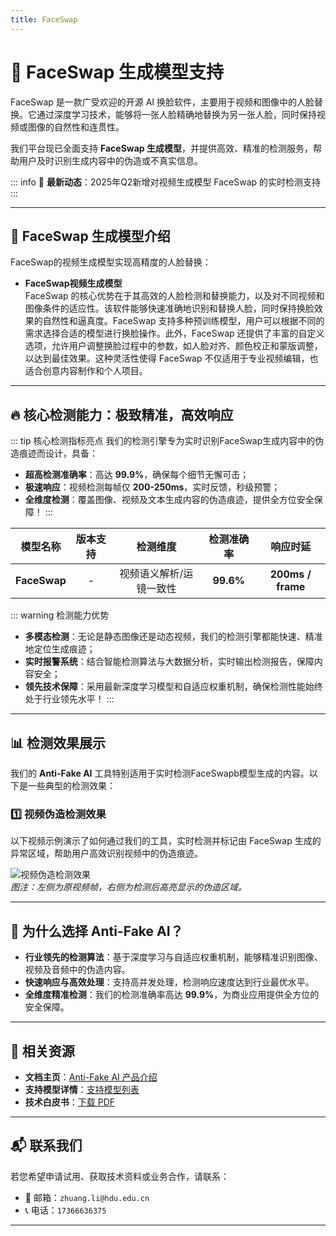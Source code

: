 ```yaml
---
title: FaceSwap
---
```


# 🚀 FaceSwap 生成模型支持

FaceSwap 是一款广受欢迎的开源 AI 换脸软件，主要用于视频和图像中的人脸替换。它通过深度学习技术，能够将一张人脸精确地替换为另一张人脸，同时保持视频或图像的自然性和连贯性。

我们平台现已全面支持 **FaceSwap 生成模型**，并提供高效、精准的检测服务，帮助用户及时识别生成内容中的伪造或不真实信息。

::: info
📢 **最新动态**：2025年Q2新增对视频生成模型 FaceSwap 的实时检测支持
:::

---

## 🌟 FaceSwap 生成模型介绍

FaceSwap的视频生成模型实现高精度的人脸替换：

- **FaceSwap视频生成模型**  
  FaceSwap 的核心优势在于其高效的人脸检测和替换能力，以及对不同视频和图像条件的适应性。该软件能够快速准确地识别和替换人脸，同时保持换脸效果的自然性和逼真度。FaceSwap 支持多种预训练模型，用户可以根据不同的需求选择合适的模型进行换脸操作。此外，FaceSwap 还提供了丰富的自定义选项，允许用户调整换脸过程中的参数，如人脸对齐、颜色校正和蒙版调整，以达到最佳效果。这种灵活性使得 FaceSwap 不仅适用于专业视频编辑，也适合创意内容制作和个人项目。

---

## 🔥 核心检测能力：极致精准，高效响应

::: tip 核心检测指标亮点
我们的检测引擎专为实时识别FaceSwap生成内容中的伪造痕迹而设计，具备：

- **超高检测准确率**：高达 **99.9%**，确保每个细节无懈可击；
- **极速响应**：视频检测每帧仅 **200-250ms**，实时反馈，秒级预警；
- **全维度检测**：覆盖图像、视频及文本生成内容的伪造痕迹，提供全方位安全保障！
  :::

|   模型名称   | 版本支持 |        检测维度         | 检测准确率 |     响应时延      |
| :----------: | :------: | :---------------------: | :--------: | :---------------: |
| **FaceSwap** |    -     | 视频语义解析/运镜一致性 | **99.6%**  | **200ms / frame** |

::: warning 检测能力优势

- **多模态检测**：无论是静态图像还是动态视频，我们的检测引擎都能快速、精准地定位生成痕迹；
- **实时报警系统**：结合智能检测算法与大数据分析，实时输出检测报告，保障内容安全；
- **领先技术保障**：采用最新深度学习模型和自适应权重机制，确保检测性能始终处于行业领先水平！
  :::

---

## 📊 检测效果展示

我们的 **Anti-Fake AI** 工具特别适用于实时检测FaceSwapb模型生成的内容。以下是一些典型的检测效果：

### 1️⃣ **视频伪造检测效果**

以下视频示例演示了如何通过我们的工具，实时检测并标记由 FaceSwap 生成的异常区域，帮助用户高效识别视频中的伪造痕迹。

![视频伪造检测效果](https://yourdomain.com/path/to/video-example.jpg)  
*图注：左侧为原视频帧，右侧为检测后高亮显示的伪造区域。*

---

## 💼 为什么选择 Anti-Fake AI？

- **行业领先的检测算法**：基于深度学习与自适应权重机制，能够精准识别图像、视频及音频中的伪造内容。  
- **快速响应与高效处理**：支持高并发处理，检测响应速度达到行业最优水平。  
- **全维度精准检测**：我们的检测准确率高达 **99.9%**，为商业应用提供全方位的安全保障。

---

## 🔗 相关资源

- **文档主页**：[Anti-Fake AI 产品介绍](../quick_start/brief.md)
- **支持模型详情**：[支持模型列表](./overview.md)
- **技术白皮书**：[下载 PDF](https://yourdomain.com/whitepaper.pdf)

---

## 📬 联系我们

若您希望申请试用、获取技术资料或业务合作，请联系：

- 📧 邮箱：`zhuang.li@hdu.edu.cn`   
- 📞 电话：`17366636375`

---